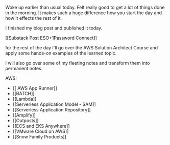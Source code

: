 
Woke up earlier than usual today. Felt really good to get a lot of things done in the morning. It makes such a huge difference how you start the day and how it effects the rest of it. 

I finished my blog post and published it today. 

[[Substack Post ESO+1Password Connect]]

for the rest of the day I'll go over the AWS Solution Architect Course and apply some hands-on examples of the learned topic.

I will also go over some of my fleeting notes and transform them into permanent notes.


AWS:

- [[ AWS App Runner]]
- [[BATCH]]
- [[Lambda]]
- [[Serverless Application Model - SAM]]
- [[Serverless Application Repository]]
- [[Amplify]]
- [[Outposts]]
- [[ECS and EKS Anywhere]]
- [[VMware Cloud on AWS]]
- [[Snow Family Products]] 